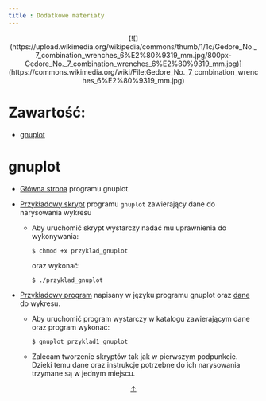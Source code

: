 ```yaml
---
title : Dodatkowe materiały
---
```


<center>
[![](https://upload.wikimedia.org/wikipedia/commons/thumb/1/1c/Gedore_No._7_combination_wrenches_6%E2%80%9319_mm.jpg/800px-Gedore_No._7_combination_wrenches_6%E2%80%9319_mm.jpg)](https://commons.wikimedia.org/wiki/File:Gedore_No._7_combination_wrenches_6%E2%80%9319_mm.jpg)
</center>



# Zawartość:

* [gnuplot](#gnuplot)



# gnuplot

* [Główna strona](http://www.gnuplot.info/) programu gnuplot.

* [Przykładowy skrypt](./start/pl/010_Nauczanie/005_Algorytmy_i_Struktury_Danych_(lab_komputerowe,_lato_2019-2020)/099_Dodatkowe_materiały/010_gnuplot/przyklad_gnuplot) programu `gnuplot` zawierający dane do narysowania wykresu
  * Aby uruchomić skrypt wystarczy nadać mu uprawnienia do wykonywania:
    
    `$ chmod +x przyklad_gnuplot`
	  
    oraz wykonać:

    `$ ./przyklad_gnuplot`

* [Przykładowy program](./start/pl/010_Nauczanie/005_Algorytmy_i_Struktury_Danych_(lab_komputerowe,_lato_2019-2020)/099_Dodatkowe_materiały/010_gnuplot/przyklad1_gnuplot) napisany w języku programu gnuplot oraz [dane](./start/pl/010_Nauczanie/005_Algorytmy_i_Struktury_Danych_(lab_komputerowe,_lato_2019-2020)/099_Dodatkowe_materiały/010_gnuplot/dane) do wykresu.
  * Aby uruchomić program wystarczy w katalogu zawierającym dane oraz program wykonać:
	  
    `$ gnuplot przyklad1_gnuplot`
  * Zalecam tworzenie skryptów tak jak w pierwszym podpunkcie. Dzieki temu dane oraz instrukcje 
	  potrzebne do ich narysowania trzymane są w jednym miejscu. 

<div style="text-align: center"><a href = #zawartość title = "zawartość">↑</a></div>

